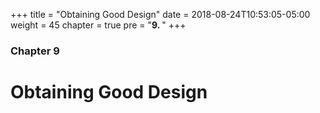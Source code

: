 +++
title = "Obtaining Good Design"
date = 2018-08-24T10:53:05-05:00
weight = 45
chapter = true
pre = "<b>9. </b>"
+++

### Chapter 9

# Obtaining Good Design

